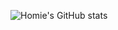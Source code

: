 ![Homie's GitHub stats](https://github-readme-stats.vercel.app/api?username=homiemace&show_icons=true&theme=transparent)
